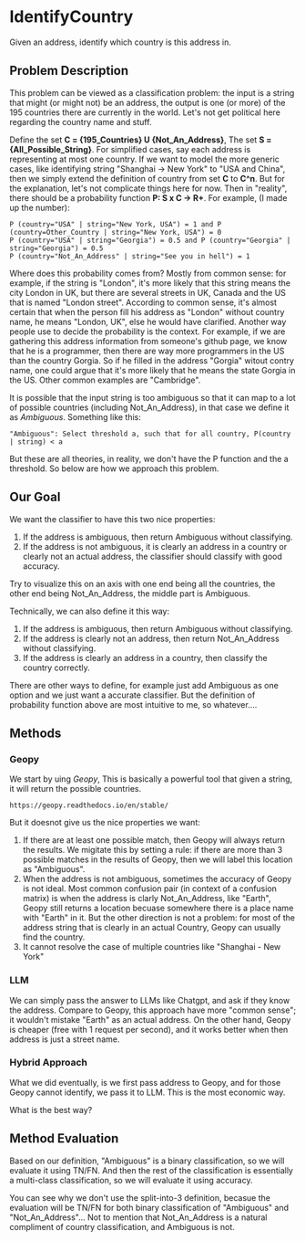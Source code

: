 # IdentifyCountry
Given an address, identify which country is this address in. 

## Problem Description
This problem can be viewed as a classification problem: the input is a string that might (or might not) be an address, the output is one (or more) of the 195 countries there are currently in the world. Let's not get political here regarding the country name and stuff. 

Define the set **C = {195_Countries} U {Not_An_Address}**, The set **S = {All_Possible_String}**. For simplified cases, say each address is representing at most one country. If we want to model the more generic cases, like identifying string "Shanghai -> New York" to "USA and China", then we simply extend the definition of country from set **C** to **C^n**. But for the explanation, let's not complicate things here for now. Then in "reality", there should be a probability function **P: S x C -> R+**. For example, (I made up the number): 

    P (country="USA" | string="New York, USA") = 1 and P (country=Other_Country | string="New York, USA") = 0
    P (country="USA" | string="Georgia") = 0.5 and P (country="Georgia" | string="Georgia") = 0.5
    P (country="Not_An_Address" | string="See you in hell") = 1

Where does this probability comes from? Mostly from common sense: for example, if the string is "London", it's more likely that this string means the city London in UK, but there are several streets in UK, Canada and the US that is named "London street". According to common sense, it's almost certain that when the person fill his address as "London" without country name, he means "London, UK", else he would have clarified. Another way people use to decide the probability is the context. For example, if we are gathering this address information from someone's github page, we know that he is a programmer, then there are way more programmers in the US than the country Gorgia. So if he filled in the address "Gorgia" witout contry name, one could argue that it's more likely that he means the state Gorgia in the US. Other common examples are "Cambridge". 

It is possible that the input string is too ambiguous so that it can map to a lot of possible countries (including Not_An_Address), in that case we define it as *Ambiguous*. Something like this:

    "Ambiguous": Select threshold a, such that for all country, P(country | string) < a
But these are all theories, in reality, we don't have the P function and the a threshold. So below are how we approach this problem. 

## Our Goal
We want the classifier to have this two nice properties:
1. If the address is ambiguous, then return Ambiguous without classifying.
2. If the address is not ambiguous, it is clearly an address in a country or clearly not an actual address, the classifier should classify with good accuracy.

Try to visualize this on an axis with one end being all the countries, the other end being Not_An_Address, the middle part is Ambiguous. 

Technically, we can also define it this way:
1. If the address is ambiguous, then return Ambiguous without classifying.
2. If the address is clearly not an address, then return Not_An_Address without classifying.
3. If the address is clearly an address in a country, then classify the country correctly.

There are other ways to define, for example just add Ambiguous as one option and we just want a accurate classifier. But the definition of probability function above are most intuitive to me, so whatever....


## Methods
### Geopy
We start by uing *Geopy*, This is basically a powerful tool that given a string, it will return the possible countries. 

    https://geopy.readthedocs.io/en/stable/
But it doesnot give us the nice properties we want:
1. If there are at least one possible match, then Geopy will always return the results. We migitate this by setting a rule: if there are more than 3 possible matches in the results of Geopy, then we will label this location as "Ambiguous".
2. When the address is not ambiguous, sometimes the accuracy of Geopy is not ideal. Most common confusion pair (in context of a confusion matrix) is when the address is clarly Not_An_Address, like "Earth", Geopy still returns a location becuase somewhere there is a place name with "Earth" in it. But the other direction is not a problem: for most of the address string that is clearly in an actual Country, Geopy can usually find the country.
3. It cannot resolve the case of multiple countries like "Shanghai - New York"
### LLM
We can simply pass the answer to LLMs like Chatgpt, and ask if they know the address. Compare to Geopy, this approach have more "common sense"; it wouldn't mistake "Earth" as an actual address. On the other hand, Geopy is cheaper (free with 1 request per second), and it works better when then address is just a street name. 

### Hybrid Approach
What we did eventually, is we first pass address to Geopy, and for those Geopy cannot identify, we pass it to LLM. This is the most economic way. 

What is the best way? 

## Method Evaluation
Based on our definition, "Ambiguous" is a binary classification, so we will evaluate it using TN/FN. And then the rest of the classification is essentially a multi-class classification, so we will evaluate it using accuracy. 

You can see why we don't use the split-into-3 definition, becasue the evaluation will be TN/FN for both binary classification of "Ambiguous" and "Not_An_Address"... Not to mention that Not_An_Address is a natural compliment of country classification, and Ambiguous is not. 
